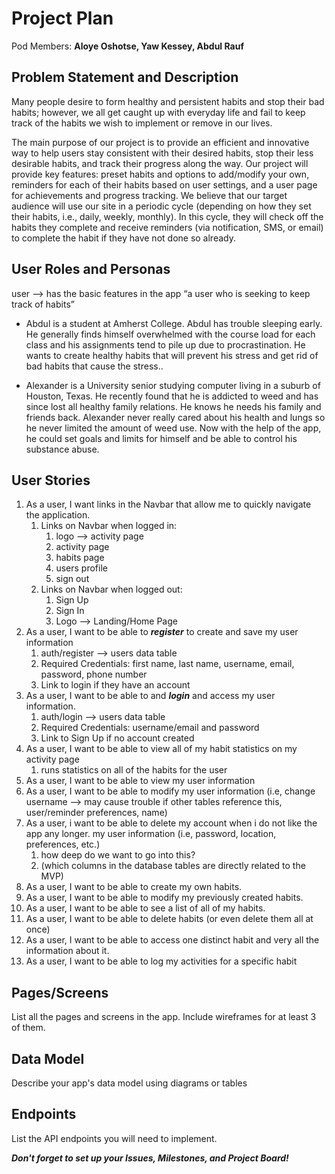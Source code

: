 # Project Plan

Pod Members: **Aloye Oshotse, Yaw Kessey, Abdul Rauf**

## Problem Statement and Description

Many people desire to form healthy and persistent habits and stop their bad habits; however, we all get caught up with everyday life and fail to keep track of the habits we wish to implement or remove in our lives.

The main purpose of our project is to provide an efficient and innovative way to help users stay consistent with their desired habits, stop their less desirable habits, and track their progress along the way. Our project will provide key features: preset habits and options to add/modify your own, reminders for each of their habits based on user settings, and a user page for achievements and progress tracking. We believe that our target audience will use our site in a periodic cycle (depending on how they set their habits, i.e., daily, weekly, monthly). In this cycle, they will check off the habits they complete and receive reminders (via notification, SMS, or email) to complete the habit if they have not done so already.

## User Roles and Personas

user —> has the basic features in the app
“a user who is seeking to keep track of habits”

- Abdul is a student at Amherst College. Abdul has trouble sleeping early. He generally finds himself overwhelmed with the course load for each class and his assignments tend to pile up due to procrastination. He wants to create healthy habits that will prevent his stress and get rid of bad habits that cause the stress..

- Alexander is a University senior studying computer living in a suburb of Houston, Texas. He recently found that he is addicted to weed and has since lost all healthy family relations. He knows he needs his family and friends back. Alexander never really cared about his health and lungs so he never limited the amount of weed use. Now with the help of the app, he could set goals and limits for himself and be able to control his substance abuse.

## User Stories

1. As a user, I want links in the Navbar that allow me to quickly navigate the application.
    1. Links on Navbar when logged in: 
        1. logo —> activity page
        2. activity page
        3. habits page
        4. users profile
        5. sign out
    2. Links on Navbar when logged out: 
        1. Sign Up 
        2. Sign In
        3. Logo —> Landing/Home Page
2. As a user, I want to be able to ***register*** to create and save my user information
    1. auth/register —> users data table
    2. Required Credentials: first name, last name, username, email, password, phone number 
    3. Link to login if they have an account
3. As a user, I want to be able to and ***login*** and access my user information.
    1. auth/login —> users data table
    2. Required Credentials: username/email and password 
    3. Link to Sign Up if no account created 
4. As a user, I want to be able to view all of my habit statistics on my activity page
    1. runs statistics on all of the habits for the user
5. As a user, I want to be able to view my user information
6. As a user, I want to be able to modify my user information (i.e, change username —> may cause trouble if other tables reference this, user/reminder preferences, name)
7. As a user, i want to be able to delete my account when i do not like the app any longer. my user information (i.e, password, location, preferences, etc.)
    1. how deep do we want to go into this?
    2. (which columns in the database tables are directly related to the MVP)
8. As a user, I want to be able to create my own habits.
9. As a user, I want to be able to modify my previously created habits.
10. As a user, I want to be able to see a list of all of my habits.
11. As a user, I want to be able to delete habits (or even delete them all at once)
12. As a user, I want to be able to access one distinct habit and very all the information about it.
13. As a user, I want to be able to log my activities for a specific habit

## Pages/Screens

List all the pages and screens in the app. Include wireframes for at least 3 of them.

## Data Model

Describe your app's data model using diagrams or tables

## Endpoints

List the API endpoints you will need to implement.

***Don't forget to set up your Issues, Milestones, and Project Board!***
